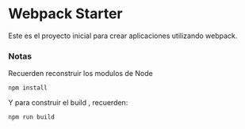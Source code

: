 # Webpack Starter

Este es el proyecto inicial para crear aplicaciones utilizando webpack.

### Notas

Recuerden reconstruir los modulos de Node

```
npm install
```

Y para construir el build , recuerden:

```
npm run build
```
